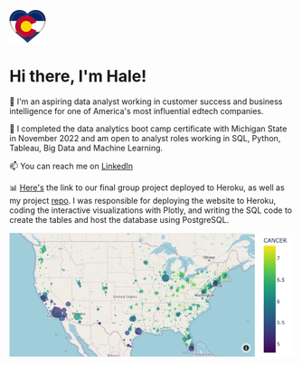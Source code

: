 ![cf](cf.png)

# Hi there, I'm Hale! 

👔 I'm an aspiring data analyst working in customer success and business intelligence for one of America's most influential edtech companies.  

🎯 I completed the data analytics boot camp certificate with Michigan State in November 2022 and am open to analyst roles working in SQL, Python, Tableau, Big Data and Machine Learning.  

📫 You can reach me on [LinkedIn](https://www.linkedin.com/in/halesoyster/)

📊 [Here's](https://b-team-final.herokuapp.com/) the link to our final group project deployed to Heroku, as well as my project [repo](https://github.com/halesoysters/B_Team_Final_Project).  I was responsible for deploying the website to Heroku, coding the interactive visualizations with Plotly, and writing the SQL code to create the tables and host the database using PostgreSQL.  

![map](map.png)
